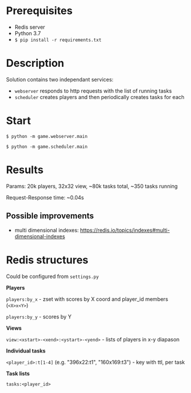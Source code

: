 
Prerequisites
=============
- Redis server
- Python 3.7
- `$ pip install -r requirements.txt`

Description
===========
Solution contains two independant services:
 - `webserver` responds to http requests with the list of running tasks
 - `scheduler` creates players and then periodically creates tasks for each
 
Start
=====
```
$ python -m game.webserver.main
```

```
$ python -m game.scheduler.main
```

Results
=======
Params: 20k players, 32x32 view, ~80k tasks total, ~350 tasks running

Request-Response time: ~0.04s

Possible improvements 
---------------------

- multi dimensional indexes: https://redis.io/topics/indexes#multi-dimensional-indexes



Redis structures
================
Could be configured from `settings.py`

**Players**

`players:by_x` - zset with scores by X coord and player_id members (`<X>x<Y>`)

`players:by_y` - scores by Y

**Views**

`view:<xstart>-<xend>:<ystart>-<yend>` - lists of players in x-y diapason


**Individual tasks**

`<player_id>:t[1-4]` (e.g. "396x22:t1",  "160x169:t3") - key with ttl, per task

**Task lists**

`tasks:<player_id>`

